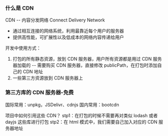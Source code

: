 ### 什么是 CDN

CDN -- 内容分发网络 Connect Delivery Network

- 通过相互连接的网络系统，利用最靠近每个用户的服务器
- 提供高性能，可扩展性以及低成本的网络内容传递给用户

开发中使用方式：

1. 打包的所有静态资源，放到 CDN 服务器，用户所有资源都是用过 CDN 服务器加载的 -- 需要购买 CDN 服务器，直接修改 publicPath，在打包时添加自己的 CDN 地址
2. 一些第三方资源放到 CDN 服务器上

### 第三方库的 CDN 服务器-免费

国际常用：unpkg，JSDelivr、cdnjs
国内常用：bootcdn

项目中如何引用这些 CDN？
stp1：在打包的时候不需要再对类似 lodash 或者 dayjs 这些库进行打包
stp2：在 html 模式中，我们需要自己加入对应的 CDN 服务器地址
